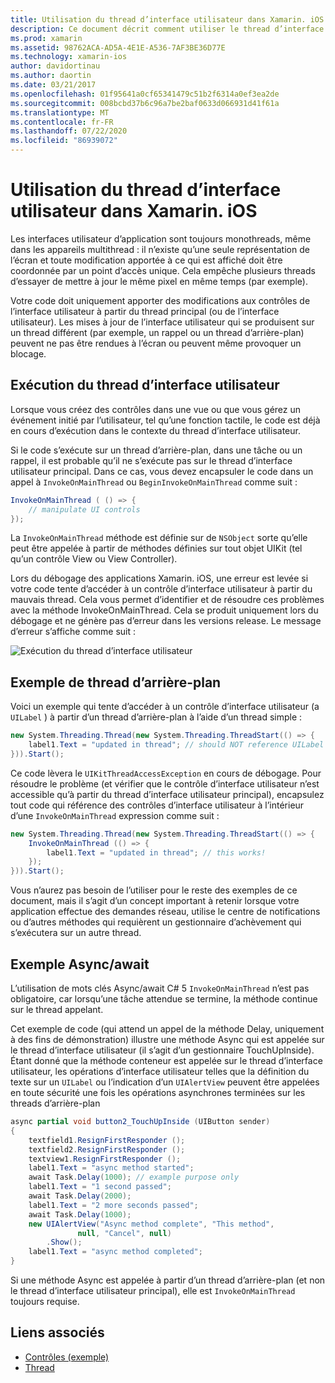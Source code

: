 ```yaml
---
title: Utilisation du thread d’interface utilisateur dans Xamarin. iOS
description: Ce document décrit comment utiliser le thread d’interface utilisateur dans Xamarin. iOS. Il traite de l’exécution des threads d’interface utilisateur, fournit un exemple de thread d’arrière-plan et examine Async/await.
ms.prod: xamarin
ms.assetid: 98762ACA-AD5A-4E1E-A536-7AF3BE36D77E
ms.technology: xamarin-ios
author: davidortinau
ms.author: daortin
ms.date: 03/21/2017
ms.openlocfilehash: 01f95641a0cf65341479c51b2f6314a0ef3ea2de
ms.sourcegitcommit: 008bcbd37b6c96a7be2baf0633d066931d41f61a
ms.translationtype: MT
ms.contentlocale: fr-FR
ms.lasthandoff: 07/22/2020
ms.locfileid: "86939072"
---
```

# <a name="working-with-the-ui-thread-in-xamarinios"></a>Utilisation du thread d’interface utilisateur dans Xamarin. iOS

Les interfaces utilisateur d’application sont toujours monothreads, même dans les appareils multithread : il n’existe qu’une seule représentation de l’écran et toute modification apportée à ce qui est affiché doit être coordonnée par un point d’accès unique. Cela empêche plusieurs threads d’essayer de mettre à jour le même pixel en même temps (par exemple).

Votre code doit uniquement apporter des modifications aux contrôles de l’interface utilisateur à partir du thread principal (ou de l’interface utilisateur). Les mises à jour de l’interface utilisateur qui se produisent sur un thread différent (par exemple, un rappel ou un thread d’arrière-plan) peuvent ne pas être rendues à l’écran ou peuvent même provoquer un blocage.

## <a name="ui-thread-execution"></a>Exécution du thread d’interface utilisateur

Lorsque vous créez des contrôles dans une vue ou que vous gérez un événement initié par l’utilisateur, tel qu’une fonction tactile, le code est déjà en cours d’exécution dans le contexte du thread d’interface utilisateur.

Si le code s’exécute sur un thread d’arrière-plan, dans une tâche ou un rappel, il est probable qu’il ne s’exécute pas sur le thread d’interface utilisateur principal. Dans ce cas, vous devez encapsuler le code dans un appel à `InvokeOnMainThread` ou `BeginInvokeOnMainThread` comme suit :

```csharp
InvokeOnMainThread ( () => {
    // manipulate UI controls
});
```

La `InvokeOnMainThread` méthode est définie sur de `NSObject` sorte qu’elle peut être appelée à partir de méthodes définies sur tout objet UIKit (tel qu’un contrôle View ou View Controller).

Lors du débogage des applications Xamarin. iOS, une erreur est levée si votre code tente d’accéder à un contrôle d’interface utilisateur à partir du mauvais thread. Cela vous permet d’identifier et de résoudre ces problèmes avec la méthode InvokeOnMainThread. Cela se produit uniquement lors du débogage et ne génère pas d’erreur dans les versions release. Le message d’erreur s’affiche comme suit :

 ![Exécution du thread d’interface utilisateur](ui-thread-images/image10.png)

 <a name="Background_Thread_Example"></a>

## <a name="background-thread-example"></a>Exemple de thread d’arrière-plan

Voici un exemple qui tente d’accéder à un contrôle d’interface utilisateur (a `UILabel` ) à partir d’un thread d’arrière-plan à l’aide d’un thread simple :

```csharp
new System.Threading.Thread(new System.Threading.ThreadStart(() => {
    label1.Text = "updated in thread"; // should NOT reference UILabel on background thread!
})).Start();
```

Ce code lèvera le `UIKitThreadAccessException` en cours de débogage. Pour résoudre le problème (et vérifier que le contrôle d’interface utilisateur n’est accessible qu’à partir du thread d’interface utilisateur principal), encapsulez tout code qui référence des contrôles d’interface utilisateur à l’intérieur d’une `InvokeOnMainThread` expression comme suit :

```csharp
new System.Threading.Thread(new System.Threading.ThreadStart(() => {
    InvokeOnMainThread (() => {
        label1.Text = "updated in thread"; // this works!
    });
})).Start();
```

Vous n’aurez pas besoin de l’utiliser pour le reste des exemples de ce document, mais il s’agit d’un concept important à retenir lorsque votre application effectue des demandes réseau, utilise le centre de notifications ou d’autres méthodes qui requièrent un gestionnaire d’achèvement qui s’exécutera sur un autre thread.

 <a name="Async_Await_Example"></a>

## <a name="asyncawait-example"></a>Exemple Async/await

L’utilisation de mots clés Async/await C# 5 `InvokeOnMainThread` n’est pas obligatoire, car lorsqu’une tâche attendue se termine, la méthode continue sur le thread appelant.

Cet exemple de code (qui attend un appel de la méthode Delay, uniquement à des fins de démonstration) illustre une méthode Async qui est appelée sur le thread d’interface utilisateur (il s’agit d’un gestionnaire TouchUpInside). Étant donné que la méthode conteneur est appelée sur le thread d’interface utilisateur, les opérations d’interface utilisateur telles que la définition du texte sur un `UILabel` ou l’indication d’un `UIAlertView` peuvent être appelées en toute sécurité une fois les opérations asynchrones terminées sur les threads d’arrière-plan

```csharp
async partial void button2_TouchUpInside (UIButton sender)
{
    textfield1.ResignFirstResponder ();
    textfield2.ResignFirstResponder ();
    textview1.ResignFirstResponder ();
    label1.Text = "async method started";
    await Task.Delay(1000); // example purpose only
    label1.Text = "1 second passed";
    await Task.Delay(2000);
    label1.Text = "2 more seconds passed";
    await Task.Delay(1000);
    new UIAlertView("Async method complete", "This method", 
               null, "Cancel", null)
        .Show();
    label1.Text = "async method completed";
}
```

Si une méthode Async est appelée à partir d’un thread d’arrière-plan (et non le thread d’interface utilisateur principal), elle est `InvokeOnMainThread` toujours requise.

## <a name="related-links"></a>Liens associés

- [Contrôles (exemple)](https://docs.microsoft.com/samples/xamarin/ios-samples/controls)
- [Thread](~/ios/app-fundamentals/threading.md)
